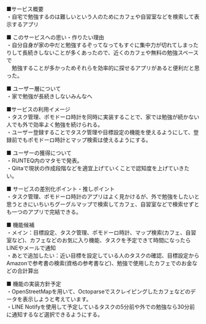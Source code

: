 ■サービス概要  
・自宅で勉強するのは難しいという人のためにカフェや自習室などを検索して表示するアプリ

■ このサービスへの思い・作りたい理由  
・自分自身が家の中だと勉強するぞってなってもすぐに集中力が切れてしまったりして長続きしないことが多くあったので、近くのカフェや無料の勉強スペースで  
　勉強することが多かっためそれらを効率的に探せるアプリがあると便利だと思った。

■ ユーザー層について  
・家で勉強が長続きしないみんなへ  

■サービスの利用イメージ  
・タスク管理、ポモドーロ時計を同時に実装することで、家では勉強が続かない人でも外で効率よく勉強を続けられる。  
・ユーザー登録することでタスク管理や目標設定の機能を使えるようにして、登録前でもポモドーロ時計とマップ検索は使えるようにする。  

■ ユーザーの獲得について  
・RUNTEQ内のマタモで発表。  
・Qiitaで現状の作成段階などを適宜上げていくことで認知度を上げていきたい。  

■ サービスの差別化ポイント・推しポイント  
・タスク管理、ポモドーロ時計のアプリはよく見かけるが、外で勉強をしたいと思うときにいちいちグーグルマップで検索してカフェ、自習室などで検索せずとも一つのアプリで完結できる。  

■ 機能候補  
・メイン：目標設定、タスク管理、ポモドーロ時計、マップ検索(カフェ、自習室など)、カフェなどのお気に入り機能、タスクを予定できて時間になったらLINEやメールで通知  
・あとで追加したい：近い目標を設定している人のタスクの確認、目標設定からAmazonで参考書の検索(資格の参考書など)、勉強で使用したカフェでのお金などの合計算出  

■ 機能の実装方針予定  
・OpenStreetMapを用いて、Octoparseでスクレイピングしたカフェなどのデータを表示しようと考えています。  
・LINE Notifyを使用して予定しているタスクの5分前や外での勉強なら30分前に通知するなど選択できるようにする。  
